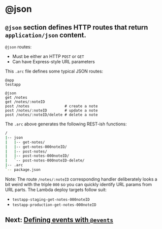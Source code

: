 # @json

## `@json` section defines HTTP routes that return `application/json` content.

`@json` routes:

- Must be either an HTTP `POST` or `GET`
- Can have Express-style URL parameters

This `.arc` file defines some typical JSON routes:

```arc
@app
testapp

@json
get /notes          
get /notes/:noteID
post /notes                # create a note
post /notes/:noteID        # update a note
post /notes/:noteID/delete # delete a note
```

The `.arc` above generates the following REST-ish functions:

```bash
/
|-- json
|   |-- get-notes/
|   |-- get-notes-000noteID/
|   |-- post-notes/
|   |-- post-notes-000noteID/
|   `-- post-notes-000noteID-delete/
|-- .arc
`-- package.json
```

Note: The route `/notes/:noteID` corresponding handler deliberately looks a bit weird with the triple `000` so you can quickly identify URL params from URL parts. The Lambda deploy targets follow suit:

- `testapp-staging-get-notes-000noteID`
- `testapp-production-get-notes-000noteID`

## Next: [Defining events with `@events`](/reference/events)
